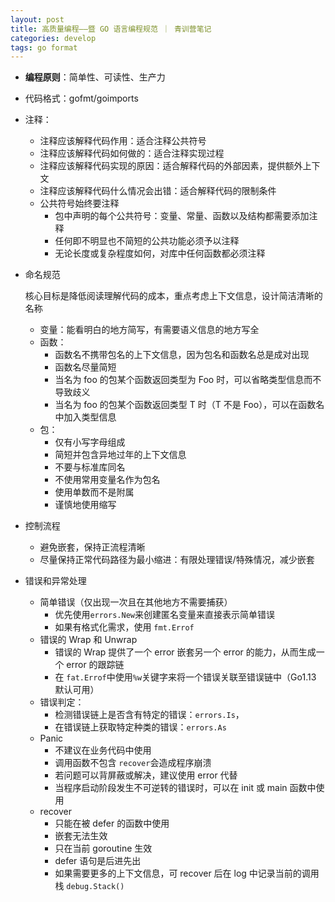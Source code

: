 ```yaml
---
layout: post
title: 高质量编程——暨 GO 语言编程规范 ｜ 青训营笔记
categories: develop
tags: go format
---
```


- **编程原则**：简单性、可读性、生产力

- 代码格式：gofmt/goimports

- 注释： 

  - 注释应该解释代码作用：适合注释公共符号
  - 注释应该解释代码如何做的：适合注释实现过程
  - 注释应该解释代码实现的原因：适合解释代码的外部因素，提供额外上下文
  - 注释应该解释代码什么情况会出错：适合解释代码的限制条件
  - 公共符号始终要注释
    - 包中声明的每个公共符号：变量、常量、函数以及结构都需要添加注释
    - 任何即不明显也不简短的公共功能必须予以注释
    - 无论长度或复杂程度如何，对库中任何函数都必须注释

- 命名规范

  核心目标是降低阅读理解代码的成本，重点考虑上下文信息，设计简洁清晰的名称

  - 变量：能看明白的地方简写，有需要语义信息的地方写全 
  - 函数：
    - 函数名不携带包名的上下文信息，因为包名和函数名总是成对出现
    - 函数名尽量简短
    - 当名为 foo 的包某个函数返回类型为 Foo 时，可以省略类型信息而不导致歧义
    - 当名为 foo 的包某个函数返回类型 T 时（T 不是 Foo），可以在函数名中加入类型信息
  - 包：
    - 仅有小写字母组成
    - 简短并包含异地过年的上下文信息
    - 不要与标准库同名
    - 不使用常用变量名作为包名
    - 使用单数而不是附属
    - 谨慎地使用缩写

- 控制流程

  - 避免嵌套，保持正流程清晰  
  - 尽量保持正常代码路径为最小缩进：有限处理错误/特殊情况，减少嵌套

- 错误和异常处理

  - 简单错误（仅出现一次且在其他地方不需要捕获）
    - 优先使用`errors.New`来创建匿名变量来直接表示简单错误
    - 如果有格式化需求，使用 `fmt.Errof`
  - 错误的 Wrap 和 Unwrap
    - 错误的 Wrap 提供了一个 error 嵌套另一个 error 的能力，从而生成一个 error 的跟踪链
    - 在 `fat.Errof`中使用`%w`关键字来将一个错误关联至错误链中（Go1.13 默认可用）
  - 错误判定： 
    - 检测错误链上是否含有特定的错误：`errors.Is`，
    - 在错误链上获取特定种类的错误：`errors.As`
  - Panic
    - 不建议在业务代码中使用
    - 调用函数不包含 `recover`会造成程序崩溃
    - 若问题可以背屏蔽或解决，建议使用 error 代替
    - 当程序启动阶段发生不可逆转的错误时，可以在 init 或 main 函数中使用
  - recover
    - 只能在被 defer 的函数中使用
    - 嵌套无法生效
    - 只在当前 goroutine 生效
    - defer 语句是后进先出
    - 如果需要更多的上下文信息，可 recover 后在 log 中记录当前的调用栈 `debug.Stack()`
